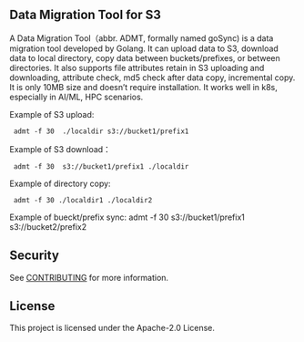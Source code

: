 ## Data Migration Tool for S3

A Data Migration Tool（abbr. ADMT, formally named goSync) is a data migration tool developed by Golang. It can upload data to S3, download  data to local directory, copy data between buckets/prefixes, or between directories. 
It  also supports file attributes retain in S3 uploading and downloading, attribute check, md5 check after data copy, incremental copy.
It is only 10MB size and doesn’t require installation. It works well in k8s, especially in AI/ML, HPC scenarios.

Example of S3 upload:

     admt -f 30  ./localdir s3://bucket1/prefix1 
     
Example of S3 download：

     admt -f 30  s3://bucket1/prefix1 ./localdir 
    
Example of directory copy:

     admt -f 30 ./localdir1 ./localdir2 
   
Example of bueckt/prefix sync:
     admt -f 30  s3://bucket1/prefix1 s3://bucket2/prefix2


## Security

See [CONTRIBUTING](CONTRIBUTING.md#security-issue-notifications) for more information.

## License

This project is licensed under the Apache-2.0 License.

